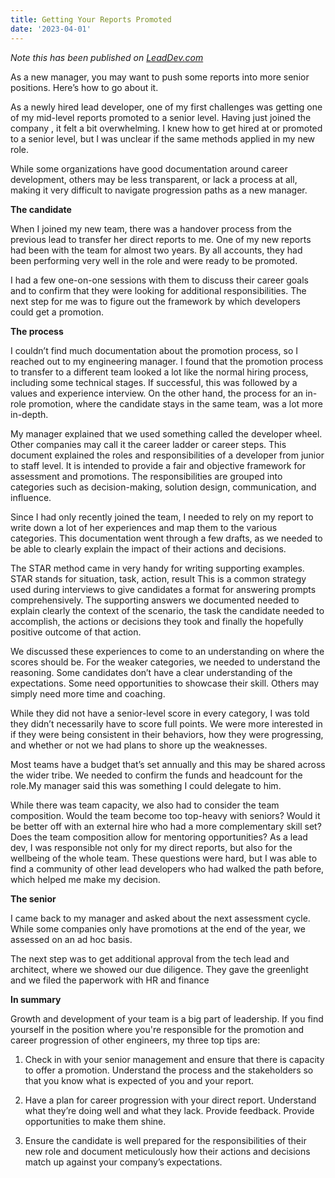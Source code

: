 ```yaml
---
title: Getting Your Reports Promoted
date: '2023-04-01'
---
```


*Note this has been published on [LeadDev.com](https://leaddev.com/team/getting-your-reports-promoted)*

As a new manager, you may want to push some reports into more senior positions. Here’s how to go about it.

As a newly hired lead developer, one of my first challenges was getting one of my mid-level reports promoted to a senior level. Having just joined the company , it felt a bit overwhelming. I knew how to get hired at or promoted to a senior level, but I was unclear if the same methods applied in my new role. 

While some organizations have good documentation around career development, others may be less transparent, or lack a process at all, making it very difficult to navigate progression paths as a new manager.

**The candidate**

When I joined my new team, there was a handover process from the previous lead to transfer her direct reports to me. One of my new reports had been with the team for almost two years. By all accounts, they had been performing very well in the role and were ready to be promoted. 

I had a few one-on-one sessions with them to discuss their career goals and to confirm that they were looking for additional responsibilities. The next step for me was to figure out the framework by which developers could get a promotion.

**The process**

I couldn’t find much documentation about  the promotion process, so I reached out to my engineering manager. I found that the  promotion process to transfer to a different team looked a lot like the  normal hiring process, including some  technical stages. If successful, this was followed by a values and experience interview. On the other hand, the process for an  in-role promotion, where the candidate  stays in the same team, was a lot more in-depth. 

My manager explained that we used something called the developer wheel. Other companies may call it the career ladder or career steps. This document explained the roles and responsibilities of a developer from junior to staff level. It is intended to provide a fair and objective framework for assessment and promotions. The responsibilities are grouped into categories such as decision-making, solution design, communication, and influence. 

Since I had only recently joined the team, I needed to rely on my report  to write down a lot of her experiences and map them to the various categories. This documentation went through a few drafts, as we needed to be able to clearly explain the impact of their actions and decisions. 

The STAR method came in very handy for writing supporting examples. STAR stands for situation, task, action, result  This is a common strategy used during interviews to give candidates a format for answering prompts comprehensively. The supporting answers we documented needed to explain clearly the context of the scenario, the task the candidate needed to accomplish, the actions or decisions they took and finally the hopefully positive outcome of that action.

We discussed these experiences to come to an understanding on where the scores should be. For the weaker categories, we needed to understand the reasoning. Some candidates don’t have a clear understanding of the expectations. Some need opportunities to showcase their skill. Others may simply need more time and coaching. 

While they did not have a senior-level score in every category, I was told they didn’t  necessarily have to  score full points. We were more interested in if they were being consistent in their behaviors, how they were progressing, and whether or not we had plans to shore up the weaknesses. 

Most teams have a budget that’s set annually and this may be shared across the wider tribe. We needed to confirm the funds and headcount for the role.My manager said this was something I could delegate to him.

While there was team capacity, we also had to consider the team composition. Would the team become too top-heavy with seniors? Would it be better off with an external hire who had a more complementary skill set? Does the team composition allow for mentoring opportunities? As a lead dev, I was responsible not only for my direct reports, but also for the wellbeing of the whole team. These questions were hard, but I was able to find a community of other lead developers who had walked the path before, which helped me make my decision. 

**The senior**

I came back to my manager  and asked about  the next assessment cycle. While some companies only have promotions at the end of the year, we assessed on an ad hoc basis. 

The next step was to get additional approval from the tech lead and architect, where we showed our due diligence. They gave the greenlight and we filed the paperwork  with HR and finance

**In summary**


Growth and development of your team is a big part of leadership. If you find yourself in the position where you're responsible for the promotion and career progression of other engineers, my three top tips are:


1. Check in with your senior management and ensure that there is capacity to offer a promotion. Understand the process and the stakeholders so that you know what is expected of you and your report.


2. Have a plan for career progression with your direct report. Understand what they’re doing well and what they lack. Provide feedback. Provide opportunities to make them shine. 


3. Ensure the candidate is well prepared for the responsibilities of their new role and document meticulously how their actions and decisions match up against your company’s expectations.
